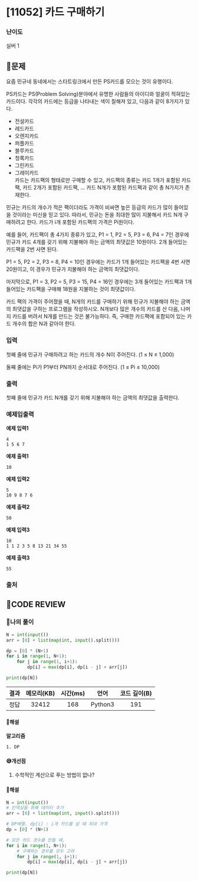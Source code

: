 # [11052] 카드 구매하기

### **난이도**
실버 1
## **📝문제**
요즘 민규네 동네에서는 스타트링크에서 만든 PS카드를 모으는 것이 유행이다.

PS카드는 PS(Problem Solving)분야에서 유명한 사람들의 아이디와 얼굴이 적혀있는 카드이다. 각각의 카드에는 등급을 나타내는 색이 칠해져 있고, 다음과 같이 8가지가 있다.

- 전설카드
- 레드카드
- 오렌지카드
- 퍼플카드
- 블루카드
- 청록카드
- 그린카드
- 그레이카드  
카드는 카드팩의 형태로만 구매할 수 있고, 카드팩의 종류는 카드 1개가 포함된 카드팩, 카드 2개가 포함된 카드팩, ... 카드 N개가 포함된 카드팩과 같이 총 N가지가 존재한다.

민규는 카드의 개수가 적은 팩이더라도 가격이 비싸면 높은 등급의 카드가 많이 들어있을 것이라는 미신을 믿고 있다. 따라서, 민규는 돈을 최대한 많이 지불해서 카드 N개 구매하려고 한다. 카드가 i개 포함된 카드팩의 가격은 Pi원이다.

예를 들어, 카드팩이 총 4가지 종류가 있고, P1 = 1, P2 = 5, P3 = 6, P4 = 7인 경우에 민규가 카드 4개를 갖기 위해 지불해야 하는 금액의 최댓값은 10원이다. 2개 들어있는 카드팩을 2번 사면 된다.

P1 = 5, P2 = 2, P3 = 8, P4 = 10인 경우에는 카드가 1개 들어있는 카드팩을 4번 사면 20원이고, 이 경우가 민규가 지불해야 하는 금액의 최댓값이다.

마지막으로, P1 = 3, P2 = 5, P3 = 15, P4 = 16인 경우에는 3개 들어있는 카드팩과 1개 들어있는 카드팩을 구매해 18원을 지불하는 것이 최댓값이다.

카드 팩의 가격이 주어졌을 때, N개의 카드를 구매하기 위해 민규가 지불해야 하는 금액의 최댓값을 구하는 프로그램을 작성하시오. N개보다 많은 개수의 카드를 산 다음, 나머지 카드를 버려서 N개를 만드는 것은 불가능하다. 즉, 구매한 카드팩에 포함되어 있는 카드 개수의 합은 N과 같아야 한다.
### **입력**
첫째 줄에 민규가 구매하려고 하는 카드의 개수 N이 주어진다. (1 ≤ N ≤ 1,000)

둘째 줄에는 Pi가 P1부터 PN까지 순서대로 주어진다. (1 ≤ Pi ≤ 10,000)
### **출력**
첫째 줄에 민규가 카드 N개를 갖기 위해 지불해야 하는 금액의 최댓값을 출력한다.
### **예제입출력**

**예제 입력1**

```
4
1 5 6 7
```

**예제 출력1**

```
10
```

**예제 입력2**

```
5
10 9 8 7 6
```

**예제 출력2**

```
50
```

**예제 입력3**

```
10
1 1 2 3 5 8 13 21 34 55
```

**예제 출력3**

```
55
```

### **출처**

## **🧐CODE REVIEW**

### **🧾나의 풀이**

```python
N = int(input())
arr = [0] + list(map(int, input().split()))

dp = [0] * (N+1)
for i in range(1, N+1):
    for j in range(1, i+1):
        dp[i] = max(dp[i], dp[i - j] + arr[j])

print(dp[N])
```

결과	| 메모리(KB) |	시간(ms) |	언어 |	코드 길이(B)
:----:|:-----:|:-----:|:-----:|:--------:
정답|32412|168|Python3|191
#### **📝해설**

**알고리즘**
```
1. DP
```

#### **😅개선점**

1. 수학적인 계산으로 푸는 방법이 없나?


#### **📝해설**

```python
N = int(input())
# 인덱싱을 위해 데이터 추가
arr = [0] + list(map(int, input().split()))

# DP배열. dp[i] : i개 카드를 살 때 최대 가격
dp = [0] * (N+1)

# 모든 카드 갯수를 만들 때,
for i in range(1, N+1):
    # 구매하는 경우를 모두 고려
    for j in range(1, i+1):
        dp[i] = max(dp[i], dp[i - j] + arr[j])

print(dp[N])
```